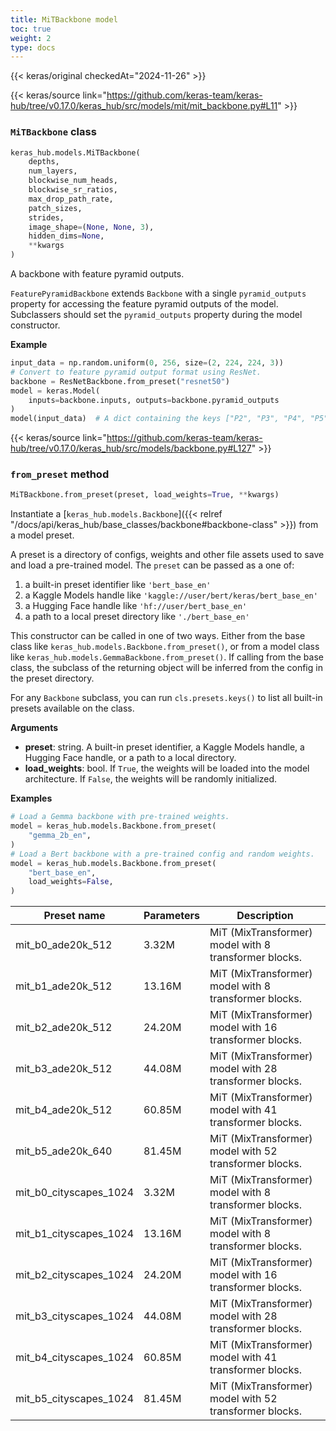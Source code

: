 ```yaml
---
title: MiTBackbone model
toc: true
weight: 2
type: docs
---
```


{{< keras/original checkedAt="2024-11-26" >}}

{{< keras/source link="https://github.com/keras-team/keras-hub/tree/v0.17.0/keras_hub/src/models/mit/mit_backbone.py#L11" >}}

### `MiTBackbone` class

```python
keras_hub.models.MiTBackbone(
    depths,
    num_layers,
    blockwise_num_heads,
    blockwise_sr_ratios,
    max_drop_path_rate,
    patch_sizes,
    strides,
    image_shape=(None, None, 3),
    hidden_dims=None,
    **kwargs
)
```

A backbone with feature pyramid outputs.

`FeaturePyramidBackbone` extends `Backbone` with a single `pyramid_outputs`
property for accessing the feature pyramid outputs of the model. Subclassers
should set the `pyramid_outputs` property during the model constructor.

**Example**

```python
input_data = np.random.uniform(0, 256, size=(2, 224, 224, 3))
# Convert to feature pyramid output format using ResNet.
backbone = ResNetBackbone.from_preset("resnet50")
model = keras.Model(
    inputs=backbone.inputs, outputs=backbone.pyramid_outputs
)
model(input_data)  # A dict containing the keys ["P2", "P3", "P4", "P5"]
```

{{< keras/source link="https://github.com/keras-team/keras-hub/tree/v0.17.0/keras_hub/src/models/backbone.py#L127" >}}

### `from_preset` method

```python
MiTBackbone.from_preset(preset, load_weights=True, **kwargs)
```

Instantiate a [`keras_hub.models.Backbone`]({{< relref "/docs/api/keras_hub/base_classes/backbone#backbone-class" >}}) from a model preset.

A preset is a directory of configs, weights and other file assets used
to save and load a pre-trained model. The `preset` can be passed as a
one of:

1. a built-in preset identifier like `'bert_base_en'`
2. a Kaggle Models handle like `'kaggle://user/bert/keras/bert_base_en'`
3. a Hugging Face handle like `'hf://user/bert_base_en'`
4. a path to a local preset directory like `'./bert_base_en'`

This constructor can be called in one of two ways. Either from the base
class like `keras_hub.models.Backbone.from_preset()`, or from
a model class like `keras_hub.models.GemmaBackbone.from_preset()`.
If calling from the base class, the subclass of the returning object
will be inferred from the config in the preset directory.

For any `Backbone` subclass, you can run `cls.presets.keys()` to list
all built-in presets available on the class.

**Arguments**

- **preset**: string. A built-in preset identifier, a Kaggle Models
  handle, a Hugging Face handle, or a path to a local directory.
- **load_weights**: bool. If `True`, the weights will be loaded into the
  model architecture. If `False`, the weights will be randomly
  initialized.

**Examples**

```python
# Load a Gemma backbone with pre-trained weights.
model = keras_hub.models.Backbone.from_preset(
    "gemma_2b_en",
)
# Load a Bert backbone with a pre-trained config and random weights.
model = keras_hub.models.Backbone.from_preset(
    "bert_base_en",
    load_weights=False,
)
```

| Preset name            | Parameters | Description                                            |
| ---------------------- | ---------- | ------------------------------------------------------ |
| mit_b0_ade20k_512      | 3.32M      | MiT (MixTransformer) model with 8 transformer blocks.  |
| mit_b1_ade20k_512      | 13.16M     | MiT (MixTransformer) model with 8 transformer blocks.  |
| mit_b2_ade20k_512      | 24.20M     | MiT (MixTransformer) model with 16 transformer blocks. |
| mit_b3_ade20k_512      | 44.08M     | MiT (MixTransformer) model with 28 transformer blocks. |
| mit_b4_ade20k_512      | 60.85M     | MiT (MixTransformer) model with 41 transformer blocks. |
| mit_b5_ade20k_640      | 81.45M     | MiT (MixTransformer) model with 52 transformer blocks. |
| mit_b0_cityscapes_1024 | 3.32M      | MiT (MixTransformer) model with 8 transformer blocks.  |
| mit_b1_cityscapes_1024 | 13.16M     | MiT (MixTransformer) model with 8 transformer blocks.  |
| mit_b2_cityscapes_1024 | 24.20M     | MiT (MixTransformer) model with 16 transformer blocks. |
| mit_b3_cityscapes_1024 | 44.08M     | MiT (MixTransformer) model with 28 transformer blocks. |
| mit_b4_cityscapes_1024 | 60.85M     | MiT (MixTransformer) model with 41 transformer blocks. |
| mit_b5_cityscapes_1024 | 81.45M     | MiT (MixTransformer) model with 52 transformer blocks. |
